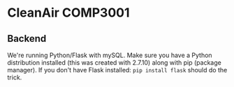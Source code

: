 # CleanAir COMP3001

## Backend
We're running Python/Flask with mySQL. Make sure you have a Python distribution installed (this was created with 2.7.10) along with pip (package manager).
If you don't have Flask installed: `pip install flask` should do the trick.
